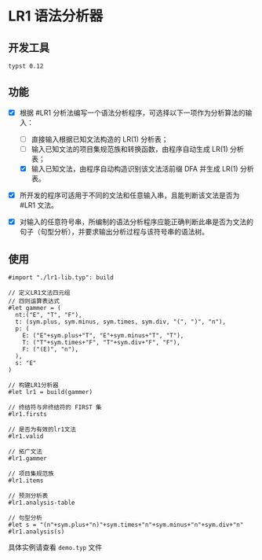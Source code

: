 # LR1 语法分析器

## 开发工具

`typst 0.12`

## 功能

- [x] 根据 #LR1 分析法编写一个语法分析程序，可选择以下一项作为分析算法的输入：

  - [ ] 直接输入根据已知文法构造的 LR(1) 分析表；
  - [ ] 输入已知文法的项目集规范族和转换函数，由程序自动生成 LR(1) 分析表；
  - [x] 输入已知文法，由程序自动构造识别该文法活前缀 DFA 并生成 LR(1) 分析表。

- [x] 所开发的程序可适用于不同的文法和任意输入串，且能判断该文法是否为 #LR1 文法。
- [x] 对输入的任意符号串，所编制的语法分析程序应能正确判断此串是否为文法的句子（句型分析），并要求输出分析过程与该符号串的语法树。

## 使用

```typst
#import "./lr1-lib.typ": build

// 定义LR1文法四元组
// 四则运算表达式
#let gammer = (
  nt:("E", "T", "F"),
  t: (sym.plus, sym.minus, sym.times, sym.div, "(", ")", "n"),
  p: (
    E: ("E"+sym.plus+"T", "E"+sym.minus+"T", "T"),
    T: ("T"+sym.times+"F", "T"+sym.div+"F", "F"),
    F: ("(E)", "n"),
  ),
  s: "E"
)

// 构建LR1分析器
#let lr1 = build(gammer)

// 终结符与非终结符的 FIRST 集
#lr1.firsts

// 是否为有效的lr1文法
#lr1.valid

// 拓广文法
#lr1.gammer

// 项目集规范族
#lr1.items

// 预测分析表
#lr1.analysis-table

// 句型分析
#let s = "(n"+sym.plus+"n)"+sym.times+"n"+sym.minus+"n"+sym.div+"n"
#lr1.analysis(s)
```

具体实例请查看 `demo.typ` 文件
